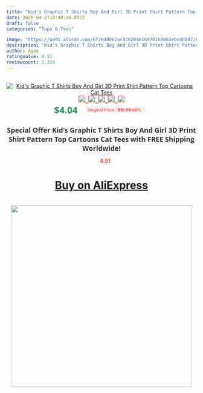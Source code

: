 ```yaml
---
title: "Kid's Graphic T Shirts Boy And Girl 3D Print Shirt Pattern Top Cartoons Cat Tees"
date: 2020-04-2T10:40:36.892Z
draft: false
categories: "Tops & Tees"

image: "https://ae01.alicdn.com/kf/H48062ac8c6264e16970160863ebcdd047/Kid-s-Graphic-T-Shirts-Boy-And-Girl-3D-Print-Shirt-Pattern-Top-Cartoons-Cat-Tees.jpg"
description: "Kid's Graphic T Shirts Boy And Girl 3D Print Shirt Pattern Top Cartoons Cat Tees"
author: Agus
ratingvalue: 4.51
reviewcount: 2.333
---
```

<br>
<div style="text-align: center;">
<a href="https://s.click.aliexpress.com/e/_AMixst" target="_blank" rel="nofollow noopener noreferrer"><img alt="Kid's Graphic T Shirts Boy And Girl 3D Print Shirt Pattern Top Cartoons Cat Tees" class="magnifier-image" src="https://ae01.alicdn.com/kf/H48062ac8c6264e16970160863ebcdd047/Kid-s-Graphic-T-Shirts-Boy-And-Girl-3D-Print-Shirt-Pattern-Top-Cartoons-Cat-Tees.jpg_640x640.jpg">
<br>
<img style="border:1px solid salmon" src="https://ae01.alicdn.com/kf/H48062ac8c6264e16970160863ebcdd047/Kid-s-Graphic-T-Shirts-Boy-And-Girl-3D-Print-Shirt-Pattern-Top-Cartoons-Cat-Tees.jpg_120x120.jpg">&nbsp;&nbsp;<img style="border:1px solid salmon" src="https://ae01.alicdn.com/kf/H10086a59e44640e29885bac156bb0d0dy/Kid-s-Graphic-T-Shirts-Boy-And-Girl-3D-Print-Shirt-Pattern-Top-Cartoons-Cat-Tees.jpg_120x120.jpg">&nbsp;&nbsp;<img style="border:1px solid salmon" src="_120x120.jpg">&nbsp;&nbsp;<img style="border:1px solid salmon" src="_120x120.jpg">&nbsp;&nbsp;<img style="border:1px solid salmon" src="_120x120.jpg"></a></div><br0>
<div style="text-align: center;"><span style="background-color: white; border: 0px; box-sizing: border-box; color: seagreen; display: inline-block; font-family: &quot;open sans&quot; , &quot;arial&quot; , &quot;helvetica&quot; , sans-serif , &quot;heiti&quot;; font-size: 24px; font-stretch: inherit; font-weight: 700; line-height: inherit; margin: 0px 10px 0px 0px; padding: 0px; vertical-align: middle;">$4.04 </span>
<span style="background: rgb(255 , 241 , 241); border-radius: 3px; border: 0px; box-sizing: border-box; color: #ff4747; display: inline-block; font-family: inherit; font-size: 12px; font-stretch: inherit; font-style: inherit; font-variant: inherit; font-weight: 600; line-height: inherit; margin: 0px; padding: 2px 5px; transform: scale(0.9); vertical-align: middle;">Original Price : <b style="text-decoration: line-through;">$10.09 </b> 60%&nbsp;&nbsp;</span></div>
<h1 style="color: #333333; display: inline-block; font-family: &quot;open sans&quot; , &quot;arial&quot; , &quot;helvetica&quot; , sans-serif , &quot;heiti&quot;; font-size: 18px; font-stretch: inherit; font-weight: 700; text-align: center;">Special Offer Kid's Graphic T Shirts Boy And Girl 3D Print Shirt Pattern Top Cartoons Cat Tees with FREE Shipping Worldwide!</h1>
<div style="color: #ff4747; text-align: center;">
<img src="https://4.bp.blogspot.com/-M0ZcTcb-5uY/XleCXlxnR4I/AAAAAAAAAEc/OrjgMkXV1oMQFaCRZj5HQwOCBcu3w1FegCPcBGAYYCw/s1600/star.png" style="height: 15px;">&nbsp;<b>4.51</b></div>
<div class="button_cont" align="center"><a class="buynow_a" href="https://s.click.aliexpress.com/e/_AMixst" target="_blank" rel="nofollow noopener noreferrer"><H1>Buy on AliExpress</H1></a></div><br>
<div class="separator" style="clear: both; text-align: center;">
<img src="https://lh3.googleusercontent.com/-pTy5HemUv9M/XlePHvY0dAI/AAAAAAAAAE4/0nX5iRUoIWY8eMW9Dpxeirr157OZliDIgCLcBGAsYHQ/s1600/badge.gif" width="480">
</div>
